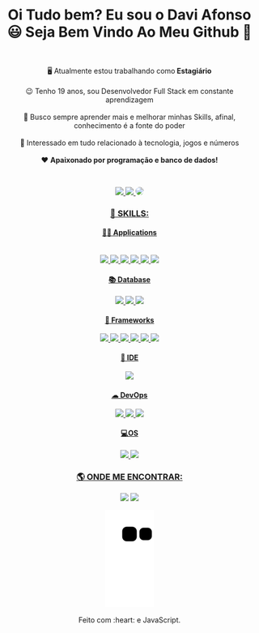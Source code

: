 <div>
  <h1 align="center">Oi Tudo bem? Eu sou o Davi Afonso 😃️ Seja Bem Vindo Ao Meu Github 👋 </h1>
  <div align="center">
 
  <br>
  <div>
    <!---->
     <p>
        🖥️ Atualmente estou trabalhando como<b> Estagiário</b><br><br>
        😉 Tenho 19 anos, sou Desenvolvedor Full Stack em constante aprendizagem<br><br>
        🔭 Busco sempre aprender mais e melhorar minhas Skills, afinal, conhecimento é a fonte do poder<br><br>
        🤔 Interessado em tudo relacionado à tecnologia, jogos e números</b><br><br>
        ❤️ <b>Apaixonado por programação e banco de dados!</b><br>
      </p>
    <!---->
    
    
  </a><br>
 
</div>


<!-- <h1 align="center"> 
  Trybe
</h1>

<p align="center"><i>"A Trybe é uma escola do futuro para qualquer pessoa que deseja construir uma carreira de sucesso em tecnologia. Como estudante a pessoa ainda tem a opção de pagar os estudos apenas quando estiver formada e com um bom trabalho."</i></p> -->

<div align="center">
  <a href="https://github.com/DaviAfonso88">
  <img height="180em" src="https://github-readme-stats.vercel.app/api?username=DaviAfonso88&show_icons=true&theme=radical&include_all_commits=true&count_private=true"/>
   <img height="180em" src="https://github-readme-stats.vercel.app/api/top-langs/?username=DaviAfonso88&layout=compact&langs_count=8&theme=radical"/>
    <img src="https://picrew.me/shareImg/org/202210/338224_oDvR6jX2.png" height="150" style="border-radius:50px;" 
    
  </a>
</div>
 <h3>🚀 SKILLS:</h3>
  <h4>👨‍💻 Applications</h4>
<div align="center" valign="top"><br>
  <img src="https://img.shields.io/badge/Python-14354C?style=for-the-badge&logo=python&logoColor=white">
  <img src="https://img.shields.io/badge/Java-ED8B00?style=for-the-badge&logo=java&logoColor=white">
  <img src="https://img.shields.io/badge/JavaScript-F7DF1E?style=for-the-badge&logo=javascript&logoColor=black">
  <img src=https://img.shields.io/badge/PHP-777BB4?style=for-the-badge&logo=php&logoColor=white>
  <img src="https://img.shields.io/badge/HTML5-E34F26?style=for-the-badge&logo=html5&logoColor=white">
  <img src="https://img.shields.io/badge/CSS3-1572B6?style=for-the-badge&logo=css3&logoColor=white">
    <h4>📚  Database</h4>
   <img src="https://img.shields.io/badge/Microsoft_SQL_Server-CC2927?style=for-the-badge&logo=microsoft-sql-server&logoColor=white">
   <img src=https://img.shields.io/badge/MySQL-005C84?style=for-the-badge&logo=mysql&logoColor=white>
   <img src="https://img.shields.io/badge/Oracle-F80000?style=for-the-badge&logo=Oracle&logoColor=white">
   <h4>💼 Frameworks</h4>
   <img src="https://img.shields.io/badge/Django-092E20?style=for-the-badge&logo=django&logoColor=white">
   <img src=https://img.shields.io/badge/Bootstrap-563D7C?style=for-the-badge&logo=bootstrap&logoColor=white>
   <img src=https://img.shields.io/badge/Angular-DD0031?style=for-the-badge&logo=angular&logoColor=white>
   <img src=https://img.shields.io/badge/jQuery-0769AD?style=for-the-badge&logo=jquery&logoColor=white>
   <img src=https://img.shields.io/badge/Node.js-43853D?style=for-the-badge&logo=node.js&logoColor=white>
   <img src=	https://img.shields.io/badge/Express.js-404D59?style=for-the-badge>
   <h4>🔧 IDE</h4>
  <img src="https://img.shields.io/badge/Visual_Studio_Code-0078D4?style=for-the-badge&logo=visual%20studio%20code&logoColor=white">
     <h4>☁ DevOps</h4>
    <img src=https://img.shields.io/badge/github-black?style=for-the-badge&logo=github&logoColor=white>
    <img src=https://img.shields.io/badge/GIT-E44C30?style=for-the-badge&logo=git&logoColor=white>
   <img src="https://img.shields.io/badge/microsoft%20azure-0089D6?style=for-the-badge&logo=microsoft-azure&logoColor=white">
     <h4>💻OS</h4>
   <img src="https://img.shields.io/badge/Windows-0078D6?style=for-the-badge&logo=windows&logoColor=white">
   <img src="https://img.shields.io/badge/Linux-FCC624?style=for-the-badge&logo=linux&logoColor=black">
 
  
<!--   <img align="center" alt="github" height="30" width="40" src="https://raw.githubusercontent.com/devicons/devicon/master/icons/github/github-original.svg"> -->
 

<div align="rigth">
   <h3>🌎 ONDE ME ENCONTRAR:</h3> 
  <a href="https://www.linkedin.com/in/davi-afonso-b98a87224/" target="_blank"><img src="https://img.shields.io/badge/-LinkedIn-%230077B5?style=for-the-badge&logo=linkedin&logoColor=white" target="_blank"></a> 
  <a href="mailto:daviafonso5894@gmail.com"><img src="https://img.shields.io/badge/-Gmail-%23333?style=for-the-badge&logo=gmail&logoColor=white" target="_blank"></a>
   
</div>

<div align="center">
  
  ![Snake animation](https://github.com/DaviAfonso88/DaviAfonso88/blob/output/github-contribution-grid-snake.svg) 
  
</div>

<div align="center">
  <p>Feito com :heart: e JavaScript.</p>
  
</div>

